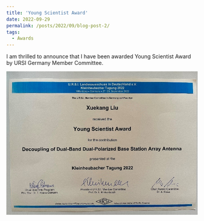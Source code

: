 ```yaml
---
title: 'Young Scientist Award'
date: 2022-09-29
permalink: /posts/2022/09/blog-post-2/
tags:
  - Awards
---
```


I am thrilled to announce that I have been awarded Young Scientist Award by URSI Germany Member Committee. 


<img src='/images/YoungScientist.png'>
